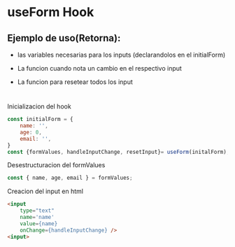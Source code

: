 # useForm Hook

## Ejemplo de uso(Retorna):


* las variables necesarias para los inputs (declarandolos en el initialForm)

* La funcion cuando nota un cambio en el respectivo input

* La funcion para resetear todos los input
#

Inicializacion del hook
```js
const initialForm = {
    name: '',
    age: 0,
    email: '',
}
const {formValues, handleInputChange, resetInput}= useForm(initalForm);

```

Desestructuracion del formValues
```js
const { name, age, email } = formValues;
```

Creacion del input en html
```Html
<input
    type="text"
    name='name'
    value={name}
    onChange={handleInputChange} />
<input>
```
